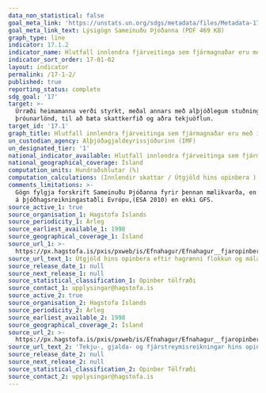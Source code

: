 ```yaml
---
data_non_statistical: false
goal_meta_link: 'https://unstats.un.org/sdgs/metadata/files/Metadata-17-01-02.pdf'
goal_meta_link_text: Lýsigögn Sameinuðu Þjóðanna (PDF 469 KB)
graph_type: line
indicator: 17.1.2
indicator_name: Hlutfall innlendra fjárveitinga sem fjármagnaðar eru með innlendum sköttum
indicator_sort_order: 17-01-02
layout: indicator
permalink: /17-1-2/
published: true
reporting_status: complete
sdg_goal: '17'
target: >-
  Úrræði heimamanna verði styrkt, meðal annars með alþjóðlegum stuðningi við
  þróunarlönd, til að bæta skattkerfið og aðra tekjuöflun.
target_id: '17.1'
graph_title: Hlutfall innlendra fjárveitinga sem fjármagnaðar eru með innlendum sköttum
un_custodian_agency: Alþjóðagjaldeyrissjóðurinn (IMF)
un_designated_tier: '1'
national_indicator_available: Hlutfall innlendra fjárveitinga sem fjármagnaðar eru með innlendum sköttum
national_geographical_coverage: Ísland
computation_units: Hundraðshlutar (%)
computation_calculations: (Innlendir skattar / Útgjöld hins opinbera ) * 100
comments_limitations: >-
  Gögn fylgja forskrift Sameinuðu Þjóðanna fyrir þennan mælikvarða, en eru byggð
  á þjóðhagsreikningastaðli Evrópu,(ESA 2010) en ekki GFS.
source_active_1: true
source_organisation_1: Hagstofa Íslands
source_periodicity_1: Árleg
source_earliest_available_1: 1998
source_geographical_coverage_1: Ísland
source_url_1: >-
  https://px.hagstofa.is/pxis/pxweb/is/Efnahagur/Efnahagur__fjaropinber__fjarmal_opinber__fjarmal_opinber/THJ05141.px
source_url_text_1: Útgjöld hins opinbera eftir hagrænni flokkun og málaflokkum
source_release_date_1: null
source_next_release_1: null
source_statistical_classification_1: Opinber tölfræði
source_contact_1: upplysingar@hagstofa.is
source_active_2: true
source_organisation_2: Hagstofa Íslands
source_periodicity_2: Árleg
source_earliest_available_2: 1998
source_geographical_coverage_2: Ísland
source_url_2: >-
  https://px.hagstofa.is/pxis/pxweb/is/Efnahagur/Efnahagur__fjaropinber__fjarmal_opinber__fjarmal_opinber/THJ05121.px
source_url_text_2: 'Tekju-, gjalda- og fjárstreymisreikningar hins opinbera'
source_release_date_2: null
source_next_release_2: null
source_statistical_classification_2: Opinber Tölfræði
source_contact_2: upplysingar@hagstofa.is
---
```

